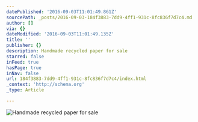 ```yaml
---
datePublished: '2016-09-03T11:01:49.861Z'
sourcePath: _posts/2016-09-03-184f3883-7dd9-4ff1-931c-8fc836f7d7c4.md
author: []
via: {}
dateModified: '2016-09-03T11:01:49.135Z'
title: ''
publisher: {}
description: Handmade recycled paper for sale
starred: false
inFeed: true
hasPage: true
inNav: false
url: 184f3883-7dd9-4ff1-931c-8fc836f7d7c4/index.html
_context: 'http://schema.org'
_type: Article

---
```

![Handmade recycled paper for sale](https://the-grid-user-content.s3-us-west-2.amazonaws.com/645c46bb-65af-4da0-a1fd-b64432e64eb4.jpg)
